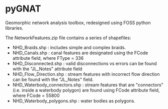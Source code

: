 # pyGNAT
Geomorphic network analysis toolbox, redesigned using FOSS python libraries.

The NetworkFeatures.zip file contains a series of shapefiles:
- NHD_Braids.shp : includes simple and complex braids.
- NHD_Canals.shp : canal features are designated using the FCode attribute field, where FType = 336
- NHD_Disconnected.shp : valid disconnections vs errors can be found with the "JL_Notes" attribute field
- NHD_Flow_Direction.shp : stream features with incorrect flow direction can be found with the "JL_Notes" field.
- NHD_Waterbody_connectors.shp : stream features that are "connectors" (i.e. inside a waterbody polygon) are found using FCode attribute field, where FCode = 55800
- NHD_Waterbody_polygons.shp : water bodies as polygons.
